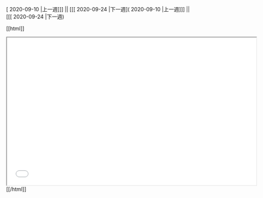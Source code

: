 [ 2020-09-10 |上一週]]] || [[[ 2020-09-24 |下一週]( 2020-09-10 |上一週]]] || [[[ 2020-09-24 |下一週)



[[html]]
<iframe src='<http://pad.hackingthursday.org>  ?showControls=true&showChat=true&showLineNumbers=true&useMonospaceFont=false' width=675 height=400></iframe>
[[/html]]